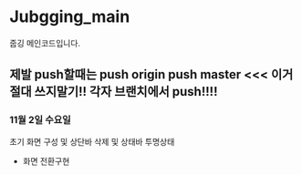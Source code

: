 # Jubgging_main
줍깅 메인코드입니다.
## 제발 push할때는 push origin push master <<< 이거 절대 쓰지말기!! 각자 브랜치에서 push!!!!



### 11월 2일 수요일
초기 화면 구성 및 상단바 삭제 및 상태바 투명상태
+ 화면 전환구현
